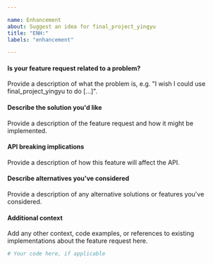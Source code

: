 ```yaml
---

name: Enhancement
about: Suggest an idea for final_project_yingyu
title: "ENH:"
labels: "enhancement"

---
```


#### Is your feature request related to a problem?

Provide a description of what the problem is, e.g. "I wish I could use
final_project_yingyu to do [...]".

#### Describe the solution you'd like

Provide a description of the feature request and how it might be implemented.

#### API breaking implications

Provide a description of how this feature will affect the API.

#### Describe alternatives you've considered

Provide a description of any alternative solutions or features you've considered.

#### Additional context

Add any other context, code examples, or references to existing implementations about
the feature request here.

```python
# Your code here, if applicable
```

